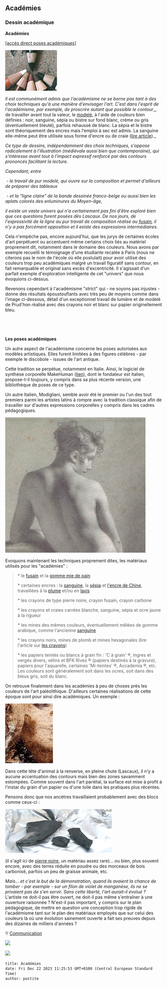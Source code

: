 ## Académies
### Dessin académique
 **Académies**

[\[accès direct poses académiques\]](academies.html#posesacademiques)

![](images/crayonsacademiquesversionweb.jpg)

_Il est communément admis que l'académisme ne se borne pas tant à des choix techniques qu'à une manière d'envisager l'art. C'est dans l'esprit de l'académisme, par exemple, de proscrire autant que possible le contour__, de travailler avant tout la valeur, le [modelé](modele.html), à l'aide de couleurs bien définies : noir, sanguine, sépia ou bistre sur fond blanc, crème ou gris (éventuellement bleuté), parfois rehaussé de blanc. La sépia et le bistre sont théoriquement des encres mais l'emploi à sec est admis. La sanguine elle-même peut être utilisée sous forme d'encre ou de craie ([lire article](sanguine.html))._

_Ce type de dessins, indépendamment des choix techniques, s'oppose radicalement à l'illustration (médiévale aussi bien que contemporaine), qui s'intéresse avant tout à l'impact expressif renforcé par des contours prononcés facilitant la lecture._

_Cependant, entre_ 

 _- le travail de pur modelé, qui ouvre sur la composition et permet d'ailleurs de préparer des tableaux_

 _- et la "ligne claire" de la bande dessinée franco-belge ou aussi bien les aplats colorés des enluminures du Moyen-âge,_ 

_il existe un vaste univers qui n'a certainement pas fini d'être exploré bien que ces questions furent posées dès Lascaux. De nos jours, de l'expressivité de la ligne au pur travail de composition réalisé au [fusain](fusain.html), il n'y a pas forcément opposition et il existe des expressions intermédiaires._

Cela n'empêche pas, encore aujourd'hui, que les jurys de certaines écoles d'art perpétuent ou accentuent même certains choix liés au matériel proprement dit, notamment dans le domaine des couleurs. Nous avons par exemple recueilli le témoignage d'une étudiante recalée à Paris (nous ne citerons pas le nom de l'école où elle postulait) pour avoir utilisé des couleurs trop peu académiques malgré un travail figuratif sans contour, en fait remarquable et original sans excès d'excentricité. Il s'agissait d'un parfait exemple d'exploration intelligente de cet "univers" que nous évoquions ci-dessus.

Revenons cependant à l'académisme "strict" qui - ne soyons pas injustes - donne des résultats époustouflants avec très peu de moyens comme dans l'image ci-dessous, détail d'un exceptionnel travail de lumière et de modelé de Prud'hon réalisé avec des crayons noir et blanc sur papier originellement bleu.

 

 

**Les poses académiques**

Un autre aspect de l'académisme concerne les poses autorisées aux modèles artistiques. Elles furent limitées à des figures célèbres - par exemple le discobole - issues de l'art antique.

Cette tradition se perpétue, notamment en Italie. Ainsi, le logiciel de synthèse corporelle MakeHuman ([lien](http://www.google.fr/#hl=fr&gs_nf=1&cp=5&gs_id=i&xhr=t&q=makehuman&pf=p&output=search&sclient=psy-ab&oq=makeh&gs_l=&pbx=1&bav=on.2,or.r_gc.r_pw.r_qf.,cf.osb&fp=ee984ad18e456e7c&biw=1440&bih=817)), dont le fondateur est italien, propose-t-il toujours, y compris dans sa plus récente version, une bibliothèque de poses de ce type.

Un autre Italien, Modigliani, semble avoir été le premier ou l'un des tout premiers parmi les artistes latins à rompre avec la tradition classique afin de travailler sur d'autres expressions corporelles y compris dans les cadres pédagogiques.

![](images/prudhon010detail.jpg)

Evoquons maintenant les techniques proprement dites, les matériaux utilisés pour les "académies" :

> \* le [fusain](fusain.html) et la [gomme mie de pain](gommemiedepain.html)
> 
> \* certaines encres : la [sanguine](sanguine.html), la [sépia](sepia.html) et [l'encre de Chine](encredechine.html), travaillées à la [plume](plume.html) et/ou en [lavis](lavis1.html)
> 
> \* les crayons de type pierre noire, crayon fusain, crayon carbone
> 
> \* les crayons et craies carrées blanche, sanguine, sépia et ocre jaune à la rigueur
> 
> \* les mines des mêmes couleurs, éventuellement mêlées de gomme arabique, comme l'ancienne [sanguine](sanguine.html)
> 
> \* les crayons noirs, mines de plomb et mines hexagonales (lire l'article sur [les crayons](crayon.html))
> 
> \* les papiers teintés ou blancs à grain fin : 'C à grain' ®, Ingres et vergés divers, vélins et BFK Rives ® (papiers destinés à la gravure), papiers pour l'aquarelle, certaines 'Mi-teintes' ®, Accademia ®, etc. Les couleurs sont généralement soit dans les ocres, soit dans des bleus gris, soit du blanc.

On retrouve finalement dans les académies à peu de choses près les couleurs de l'art paléolithique. D'ailleurs certaines réalisations de cette époque sont pour ainsi dire académiques. Un exemple :

![](images/lascaux010.jpg)

Dans cette tête d'animal à la renverse, en pleine chute (Lascaux), il n'y a aucune accentuation des contours mais bien des zones savamment estompées. Comme souvent dans l'art pariétal, la surface est mise à profit à l'instar du grain d'un papier ou d'une toile dans les pratiques plus récentes.

Pensons donc que nos ancètres travaillaient probablement avec des blocs comme ceux-ci :

![](images/pierrenoirevw.jpg)

(il s'agit ici de [pierre noire](pierrenoire.html), un matériau assez rare)... ou bien, plus souvent encore, avec des terres réduite en poudre ou des morceaux de bois carbonisé, parfois un peu de graisse animale, etc.

_Mais... et c'est le but de la démonstration, quand ils avaient la chance de tomber - par exemple - sur un filon de violet de manganèse, ils ne se privaient pas de s'en servir. Sans cette liberté, l'art aurait-il évolué ?_ L'artiste ne doit-il pas être ouvert, ne doit-il pas même s'entraîner à une ouverture raisonnée ? N'est-il pas important, y compris sur le plan pédagogique, de mettre en question une conception trop rigide de l'académisme tant sur le plan des matériaux employés que sur celui des couleurs là où une évolution sainement ouverte a fait ses preuves depuis des dizaines de milliers d'années ?



![](images/flechebas.gif) [Communication](http://www.artrealite.com/annonceurs.htm) 

[![](https://cbonvin.fr/sites/regie.artrealite.com/visuels/campagne1.png)](index-2.html#20131014)

![](https://cbonvin.fr/sites/regie.artrealite.com/visuels/campagne2.png)
```
title: Académies
date: Fri Dec 22 2023 11:25:53 GMT+0100 (Central European Standard Time)
author: postite
```

